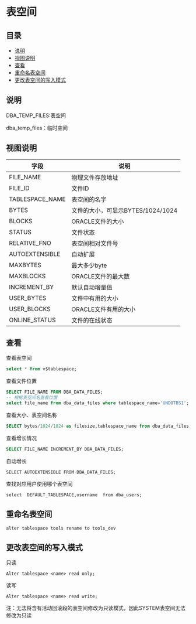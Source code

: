 # 表空间

## 目录

-   [说明](#说明)
-   [视图说明](#视图说明)
-   [查看](#查看)
-   [重命名表空间](#重命名表空间)
-   [更改表空间的写入模式](#更改表空间的写入模式)

## 说明

DBA\_TEMP\_FILES:表空间

dba\_temp\_files：临时空间

## 视图说明

| 字段               | 说明                       |
| ---------------- | ------------------------ |
| FILE\_NAME       | 物理文件存放地址                 |
| FILE\_ID         | 文件ID                     |
| TABLESPACE\_NAME | 表空间的名字                   |
| BYTES            | 文件的大小，可显示BYTES/1024/1024 |
| BLOCKS           | ORACLE文件的大小              |
| STATUS           | 文件状态                     |
| RELATIVE\_FNO    | 表空间相对文件号                 |
| AUTOEXTENSIBLE   | 自动扩展                     |
| MAXBYTES         | 最大多少byte                 |
| MAXBLOCKS        | ORACLE文件的最大数             |
| INCREMENT\_BY    | 默认自动增量值                  |
| USER\_BYTES      | 文件中有用的大小                 |
| USER\_BLOCKS     | ORACLE文件有用的大小            |
| ONLINE\_STATUS   | 文件的在线状态                  |

## 查看

查看表空间

```sql
select * from v$tablespace;
```

查看文件位置

```sql
SELECT FILE_NAME FROM DBA_DATA_FILES;
-- 根据表空间名查看位置
select file_name from dba_data_files where tablespace_name='UNDOTBS1';
```

查看大小、表空间名称

```sql
SELECT bytes/1024/1024 as filesize,tablespace_name from dba_data_files;
```

查看增长情况

```sql
SELECT FILE_NAME INCREMENT_BY DBA_DATA_FILES;
```

自动增长

```纯文本
SELECT AUTOEXTENSIBLE FROM DBA_DATA_FILES;
```

查找对应用户使用哪个表空间

```纯文本
select  DEFAULT_TABLESPACE,username  from dba_users;
```

## 重命名表空间

```纯文本
alter tablespace tools rename to tools_dev
```

## 更改表空间的写入模式

只读

```纯文本
Alter tablespace <name> read only;
```

读写

```纯文本
Alter tablespace <name> read write;
```

注：无法将含有活动回滚段的表空间修改为只读模式，因此SYSTEM表空间无法修改为只读
